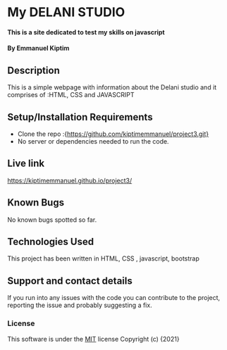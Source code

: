 # My DELANI STUDIO
#### This is a site dedicated to test my skills on javascript
#### By **Emmanuel Kiptim**
## Description
This is a simple webpage with information about the Delani studio and it comprises of :HTML, CSS and JAVASCRIPT
## Setup/Installation Requirements
* Clone the repo :{https://github.com/kiptimemmanuel/project3.git}
* No server or dependencies needed to run the code.
## Live link
https://kiptimemmanuel.github.io/project3/
## Known Bugs
No known bugs spotted so far.
## Technologies Used
This project has been written in HTML, CSS , javascript, bootstrap
## Support and contact details
If you run into any issues with the code you can contribute to the project, reporting the issue and probably suggesting a fix.
### License
This software is under the [MIT](LICENSE) license
Copyright (c) {2021} 